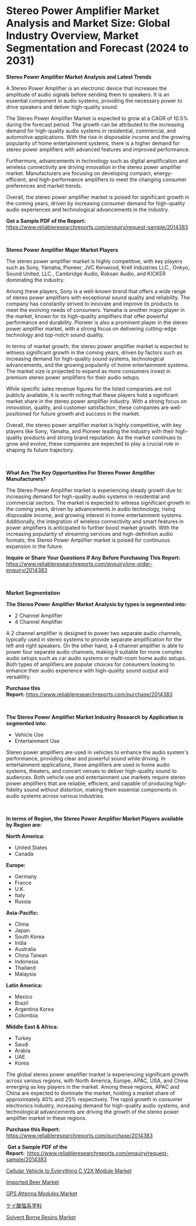 <p><h1>Stereo Power Amplifier Market Analysis and Market Size: Global Industry Overview, Market Segmentation and Forecast (2024 to 2031)</h1></p><p><strong>Stereo Power Amplifier Market Analysis and Latest Trends</strong></p>
<p><p>A Stereo Power Amplifier is an electronic device that increases the amplitude of audio signals before sending them to speakers. It is an essential component in audio systems, providing the necessary power to drive speakers and deliver high-quality sound.</p><p>The Stereo Power Amplifier Market is expected to grow at a CAGR of 10.5% during the forecast period. The growth can be attributed to the increasing demand for high-quality audio systems in residential, commercial, and automotive applications. With the rise in disposable income and the growing popularity of home entertainment systems, there is a higher demand for stereo power amplifiers with advanced features and improved performance.</p><p>Furthermore, advancements in technology such as digital amplification and wireless connectivity are driving innovation in the stereo power amplifier market. Manufacturers are focusing on developing compact, energy-efficient, and high-performance amplifiers to meet the changing consumer preferences and market trends.</p><p>Overall, the stereo power amplifier market is poised for significant growth in the coming years, driven by increasing consumer demand for high-quality audio experiences and technological advancements in the industry.</p></p>
<p><strong>Get a Sample PDF of the Report:&nbsp;</strong> <a href="https://www.reliableresearchreports.com/enquiry/request-sample/2014383">https://www.reliableresearchreports.com/enquiry/request-sample/2014383</a></p>
<p>&nbsp;</p>
<p><strong>Stereo Power Amplifier Major Market Players</strong></p>
<p><p>The stereo power amplifier market is highly competitive, with key players such as Sony, Yamaha, Pioneer, JVC Kenwood, Krell Industries LLC., Onkyo, Sound United, LLC., Cambridge Audio, Roksan Audio, and KICKER dominating the industry. </p><p>Among these players, Sony is a well-known brand that offers a wide range of stereo power amplifiers with exceptional sound quality and reliability. The company has constantly strived to innovate and improve its products to meet the evolving needs of consumers. Yamaha is another major player in the market, known for its high-quality amplifiers that offer powerful performance and durability. Pioneer is also a prominent player in the stereo power amplifier market, with a strong focus on delivering cutting-edge technology and top-notch sound quality.</p><p>In terms of market growth, the stereo power amplifier market is expected to witness significant growth in the coming years, driven by factors such as increasing demand for high-quality sound systems, technological advancements, and the growing popularity of home entertainment systems. The market size is projected to expand as more consumers invest in premium stereo power amplifiers for their audio setups.</p><p>While specific sales revenue figures for the listed companies are not publicly available, it is worth noting that these players hold a significant market share in the stereo power amplifier industry. With a strong focus on innovation, quality, and customer satisfaction, these companies are well-positioned for future growth and success in the market.</p><p>Overall, the stereo power amplifier market is highly competitive, with key players like Sony, Yamaha, and Pioneer leading the industry with their high-quality products and strong brand reputation. As the market continues to grow and evolve, these companies are expected to play a crucial role in shaping its future trajectory.</p></p>
<p>&nbsp;</p>
<p><strong>What Are The Key Opportunities For Stereo Power Amplifier Manufacturers?</strong></p>
<p><p>The Stereo Power Amplifier market is experiencing steady growth due to increasing demand for high-quality audio systems in residential and commercial sectors. The market is expected to witness significant growth in the coming years, driven by advancements in audio technology, rising disposable income, and growing interest in home entertainment systems. Additionally, the integration of wireless connectivity and smart features in power amplifiers is anticipated to further boost market growth. With the increasing popularity of streaming services and high-definition audio formats, the Stereo Power Amplifier market is poised for continuous expansion in the future.</p></p>
<p><strong>Inquire or Share Your Questions If Any Before Purchasing This Report:</strong> <a href="https://www.reliableresearchreports.com/enquiry/pre-order-enquiry/2014383">https://www.reliableresearchreports.com/enquiry/pre-order-enquiry/2014383</a></p>
<p>&nbsp;</p>
<p><strong>Market Segmentation</strong></p>
<p><strong>The Stereo Power Amplifier Market Analysis by types is segmented into:</strong></p>
<p><ul><li>2 Channel Amplifier</li><li>4 Channel Amplifier</li></ul></p>
<p><p>A 2 channel amplifier is designed to power two separate audio channels, typically used in stereo systems to provide separate amplification for the left and right speakers. On the other hand, a 4 channel amplifier is able to power four separate audio channels, making it suitable for more complex audio setups such as car audio systems or multi-room home audio setups. Both types of amplifiers are popular choices for consumers looking to enhance their audio experience with high-quality sound output and versatility.</p></p>
<p><strong>Purchase this Report:&nbsp;</strong><a href="https://www.reliableresearchreports.com/purchase/2014383">https://www.reliableresearchreports.com/purchase/2014383</a></p>
<p>&nbsp;</p>
<p><strong>The Stereo Power Amplifier Market Industry Research by Application is segmented into:</strong></p>
<p><ul><li>Vehicle Use</li><li>Entertainment Use</li></ul></p>
<p><p>Stereo power amplifiers are used in vehicles to enhance the audio system's performance, providing clear and powerful sound while driving. In entertainment applications, these amplifiers are used in home audio systems, theaters, and concert venues to deliver high-quality sound to audiences. Both vehicle use and entertainment use markets require stereo power amplifiers that are reliable, efficient, and capable of producing high-fidelity sound without distortion, making them essential components in audio systems across various industries.</p></p>
<p>&nbsp;</p>
<p><strong>In terms of Region, the Stereo Power Amplifier Market Players available by Region are:</strong></p>
<p>
    <p> <strong> North America: </strong>
        <ul>
            <li>United States</li>
            <li>Canada</li>
        </ul>
        </p> 
    <p> <strong> Europe: </strong>
        <ul>
            <li>Germany</li>
            <li>France</li>
            <li>U.K.</li>
            <li>Italy</li>
            <li>Russia</li>
        </ul>
        </p> 
    <p> <strong> Asia-Pacific: </strong>
        <ul>
            <li>China</li>
            <li>Japan</li>
            <li>South Korea</li>
            <li>India</li>
            <li>Australia</li>
            <li>China Taiwan</li>
            <li>Indonesia</li>
            <li>Thailand</li>
            <li>Malaysia</li>
        </ul>
        </p> 
    <p> <strong> Latin America: </strong>
        <ul>
            <li>Mexico</li>
            <li>Brazil</li>
            <li>Argentina Korea</li>
            <li>Colombia</li>
        </ul>
        </p> 
    <p> <strong> Middle East & Africa: </strong>
        <ul>
            <li>Turkey</li>
            <li>Saudi</li>
            <li>Arabia</li>
            <li>UAE</li>
            <li>Korea</li>
        </ul>
    </p>
    </p>
<p><p>The global stereo power amplifier market is experiencing significant growth across various regions, with North America, Europe, APAC, USA, and China emerging as key players in the market. Among these regions, APAC and China are expected to dominate the market, holding a market share of approximately 40% and 25% respectively. The rapid growth in consumer electronics industry, increasing demand for high-quality audio systems, and technological advancements are driving the growth of the stereo power amplifier market in these regions.</p></p>
<p><strong>Purchase this Report: </strong><a href="https://www.reliableresearchreports.com/purchase/2014383">https://www.reliableresearchreports.com/purchase/2014383</a></p>
<p>&nbsp;<strong>Get a Sample PDF of the Report:&nbsp;&nbsp;</strong><a href="https://www.reliableresearchreports.com/enquiry/request-sample/2014383">https://www.reliableresearchreports.com/enquiry/request-sample/2014383</a></p>
<p><strong></strong></p>
<p><p><a href="https://github.com/jj19131/Market-Research-Report-List-1/blob/main/cellular-vehicle-to-everything-c-v2x-module-market.md">Cellular Vehicle to Everything C V2X Module Market</a></p><p><a href="https://summer-dogwood-3e9.notion.site/Decoding-the-Imported-Beer-Market-A-Deep-Dive-into-the-Latest-Market-Trends-Market-Segmentation-a-ddf3b4fb78b84dcbb23775f47ba837bc">Imported Beer Market</a></p><p><a href="https://github.com/jodemen/Market-Research-Report-List-1/blob/main/gps-attenna-modules-market.md">GPS Attenna Modules Market</a></p><p><a href="https://medium.com/@terrellconn_13145/%E7%8F%AA%E9%85%B8%E5%A1%A9%E7%B3%BB%E5%A1%97%E6%96%99%E5%B8%82%E5%A0%B4%E8%A6%8F%E6%A8%A1-%E5%B8%82%E5%A0%B4%E5%B1%95%E6%9C%9B%E3%81%A8%E5%B8%82%E5%A0%B4%E4%BA%88%E6%B8%AC-2024%E5%B9%B4%E3%81%8B%E3%82%892031%E5%B9%B4-0e093d17f7ca">ケイ酸塩系塗料</a></p><p><a href="https://lydian-appliance-61d.notion.site/Solvent-Borne-Resins-Market-Share-Market-New-Trends-Analysis-Report-By-Type-By-Application-By-En-eeeed63964594cfd99746c499b83537a">Solvent Borne Resins Market</a></p></p>